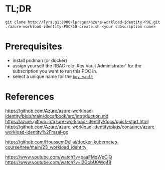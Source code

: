 
# TL;DR
```
git clone http://lyra.g1:3000/lprager/azure-workload-identity-POC.git
./azure-workload-identity-POC/10-create.sh <your subscription name>
```

# Prerequisites
- install podman (or docker)
- assign yourself the RBAC role 'Key Vault Administrator' for the subscription you want to run this POC in.
- select a unique name for the [`key vault`](./set-env.sh#L7)

# References

https://github.com/Azure/azure-workload-identity/blob/main/docs/book/src/introduction.md  
https://azure.github.io/azure-workload-identity/docs/quick-start.html  
https://github.com/Azure/azure-workload-identity/pkgs/container/azure-workload-identity%2Fmsal-go  

https://github.com/HoussemDellai/docker-kubernetes-course/tree/main/23_workload_identity  

https://www.youtube.com/watch?v=paaFMgWpCjQ  
https://www.youtube.com/watch?v=i2GobU0Wg48  
